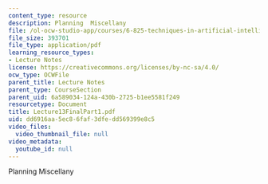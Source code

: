```yaml
---
content_type: resource
description: Planning  Miscellany
file: /ol-ocw-studio-app/courses/6-825-techniques-in-artificial-intelligence-sma-5504-fall-2002/dd6916aa5ec86faf3dfedd569399e8c5_Lecture13FinalPart1.pdf
file_size: 393701
file_type: application/pdf
learning_resource_types:
- Lecture Notes
license: https://creativecommons.org/licenses/by-nc-sa/4.0/
ocw_type: OCWFile
parent_title: Lecture Notes
parent_type: CourseSection
parent_uid: 6a589034-124a-430b-2725-b1ee5581f249
resourcetype: Document
title: Lecture13FinalPart1.pdf
uid: dd6916aa-5ec8-6faf-3dfe-dd569399e8c5
video_files:
  video_thumbnail_file: null
video_metadata:
  youtube_id: null
---
```

Planning  Miscellany